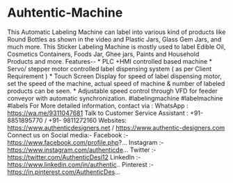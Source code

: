 # Auhtentic-Machine
This Automatic Labeling Machine can label into various kind of products like Round Bottles as shown in the video and Plastic Jars, Glass Gem Jars,  and much more.  This Sticker Labeling Machine is mostly used to label Edible Oil, Cosmetics Containers, Foods Jar, Ghee jars, Paints and Household Products and more.  Features--  * PLC +HMI controlled based machine * Servo/ stepper motor  controlled label dispensing system ( as per Client Requirement ) * Touch Screen Display for speed of label dispensing motor, set the speed of the machine, actual speed of machine &amp; number of labeled products can be seen. * Adjustable speed control through  VFD for feeder conveyor with automatic synchronization.  #labelingmachine #labelmachine #labels   For More detailed information, contact via :   WhatsApp : https://wa.me/9311047681 Talk to Customer Service Assistant : +91- 8851895770 / +91- 9811272160 Websites: https://www.authenticdesigners.net / https://www.authentic-designers.com  Connect us on Social media:-   Facebook :- https://www.facebook.com/profile.php?... Instagram  :- https://www.instagram.com/authenticde... Twitter  :- https://twitter.com/AuthenticDesi12 LinkedIn  :-  https://www.linkedin.com/in/authentic.. Pinterest :- https://in.pinterest.com/AuthenticDes...

